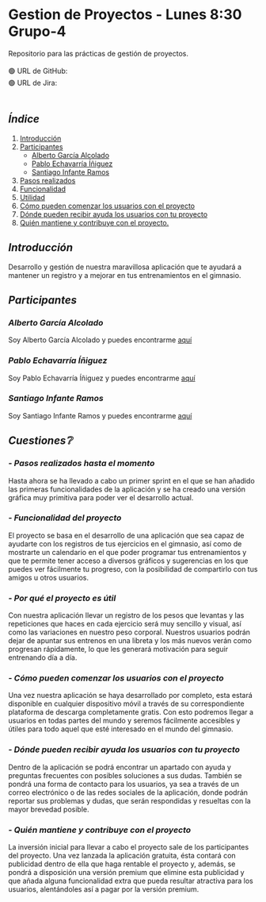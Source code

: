 # Gestion de Proyectos - Lunes 8:30 Grupo-4
Repositorio para las prácticas de gestión de proyectos.
<br><br>
🟢 URL de GitHub:
<br>
🟢 URL de Jira: 
<br><br>


## _Índice_
1. [Introducción](#introducción)
2. [Participantes](#participantes)
   - [Alberto García Alcolado](#alberto-garcía-alcolado)
   - [Pablo Echavarría Íñiguez](#pablo-echavarría-íñiguez)
   - [Santiago Infante Ramos](#santiago-infante-ramos)
3. [Pasos realizados](#pasos-realizados-hasta-el-momento)
4. [Funcionalidad](#funcionalidad)
5. [Utilidad](#por-qué-el-proyecto-es-útil)
6. [Cómo pueden comenzar los usuarios con el proyecto](#cómo-pueden-comenzar-los-usuarios-con-el-proyecto)
7. [Dónde pueden recibir ayuda los usuarios con tu proyecto](#dónde-pueden-recibir-ayuda-los-usuarios-con-tu-proyecto)
8. [Quién mantiene y contribuye con el proyecto.](#quién-mantiene-y-contribuye-con-el-proyecto)

## _Introducción_
Desarrollo y gestión de nuestra maravillosa aplicación que te ayudará a mantener un registro y a mejorar en tus entrenamientos en el gimnasio.

## _Participantes_

### _Alberto García Alcolado_
  Soy Alberto García Alcolado y puedes encontrarme [aquí](https://github.com/albeerto22)
    
### _Pablo Echavarría Íñiguez_
  Soy Pablo Echavarría Íñiguez y puedes encontrarme [aquí](https://github.com/pei1001)

### _Santiago Infante Ramos_
Soy Santiago Infante Ramos y puedes encontrarme [aquí](https://github.com/Santiii02)

## _Cuestiones❔_
### _- Pasos realizados hasta el momento_ 
Hasta ahora se ha llevado a cabo un primer sprint en el que se han añadido las primeras funcionalidades de la aplicación y se ha creado una versión gráfica muy primitiva para poder ver el desarrollo actual.
  
### _- Funcionalidad del proyecto_
El proyecto se basa en el desarrollo de una aplicación que sea capaz de ayudarte con los registros de tus ejercicios en el gimnasio, así como de mostrarte un calendario en el que poder programar tus entrenamientos y que te permite tener acceso a diversos gráficos y sugerencias en los que puedes ver fácilmente tu progreso, con la posibilidad de compartirlo con tus amigos u otros usuarios.

### _- Por qué el proyecto es útil_
Con nuestra aplicación llevar un registro de los pesos que levantas y las repeticiones que haces en cada ejercicio será muy sencillo y visual, así como las variaciones en nuestro peso corporal.
Nuestros usuarios podrán dejar de apuntar sus entrenos en una libreta y los más nuevos verán como progresan rápidamente, lo que les generará motivación para seguir entrenando día a día.
  
### _- Cómo pueden comenzar los usuarios con el proyecto_
Una vez nuestra aplicación se haya desarrollado por completo, esta estará disponible en cualquier dispositivo móvil a través de su correspondiente plataforma de descarga completamente gratis.
Con esto podremos llegar a usuarios en todas partes del mundo y seremos fácilmente accesibles y útiles para todo aquel que esté interesado en el mundo del gimnasio.
  
### _- Dónde pueden recibir ayuda los usuarios con tu proyecto_
Dentro de la aplicación se podrá encontrar un apartado con ayuda y preguntas frecuentes con posibles soluciones a sus dudas.
También se pondrá una forma de contacto para los usuarios, ya sea a través de un correo electrónico o de las redes sociales de la aplicación, donde podrán reportar sus problemas y dudas, que serán respondidas y resueltas con la mayor brevedad posible.
  
### _- Quién mantiene y contribuye con el proyecto_
La inversión inicial para llevar a cabo el proyecto sale de los participantes del proyecto.
Una vez lanzada la aplicación gratuita, ésta contará con publicidad dentro de ella que haga rentable el proyecto y, además, se pondrá a disposición una versión premium que elimine esta publicidad y que añada alguna funcionalidad extra que pueda resultar atractiva para los usuarios, alentándoles así a pagar por la versión premium.
  
